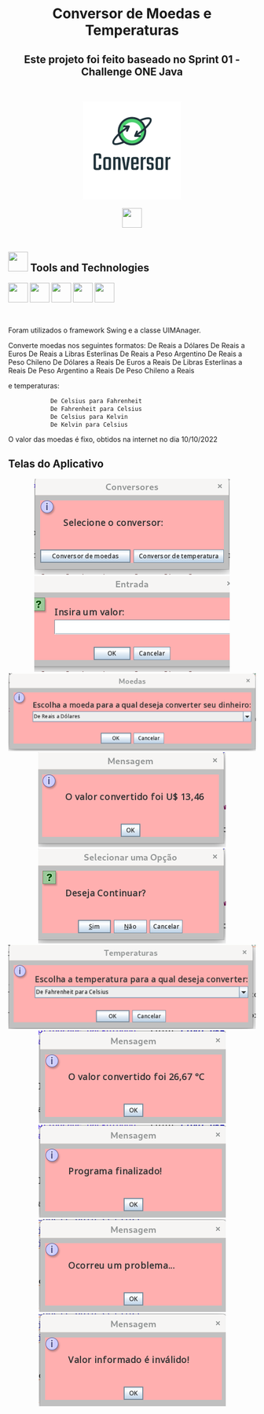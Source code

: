 <h1 align="center"> Conversor de Moedas e Temperaturas </h1>
<h2 align="center"> Este projeto foi feito baseado no Sprint 01 - Challenge ONE Java </h2><br>

<p align="center">
  <img src="conversor.png" />
</p>

<div align="center">
<a  href="https://github.com/mlumoura/conversor_moedas_temperatura_JavaSwing.git" target="_blank"><img src="https://cdn.jsdelivr.net/gh/devicons/devicon/icons/github/github-original.svg"  width="40" height="40"/></a>   
</div>
	

<br>

<h2> <img src="https://cdn.jsdelivr.net/gh/devicons/devicon/icons/git/git-original.svg" width="40" height="40"/> Tools and Technologies</h2>

<img src="https://cdn.jsdelivr.net/gh/devicons/devicon/icons/figma/figma-original.svg" width="40" height="40"/> <img src="https://cdn.jsdelivr.net/gh/devicons/devicon/icons/github/github-original.svg"  width="40" height="40"/>  <img src="https://cdn.jsdelivr.net/gh/devicons/devicon/icons/trello/trello-plain-wordmark.svg" width="40" height="40"/>   <img src="https://cdn.jsdelivr.net/gh/devicons/devicon/icons/markdown/markdown-original.svg"  width="40" height="40"/>   <img src="https://cdn.jsdelivr.net/gh/devicons/devicon/icons/java/java-original.svg" width="40" height="40"/> 

<br>

Foram utilizados o framework Swing e a classe UIMAnager.


Converte moedas nos seguintes formatos:
				De Reais a Dólares
                De Reais a Euros
                De Reais a Libras Esterlinas
                De Reais a Peso Argentino
                De Reais a Peso Chileno
                De Dólares a Reais
                De Euros a Reais
                De Libras Esterlinas a Reais
                De Peso Argentino a Reais
                De Peso Chileno a Reais
                
e temperaturas:  

				De Celsius para Fahrenheit
				De Fahrenheit para Celsius
				De Celsius para Kelvin
				De Kelvin para Celsius  
           
                
O valor das moedas é fixo, obtidos na internet no dia 10/10/2022

<h2> Telas do Aplicativo </h2>
 <p align="center">
  <img src="TelasConversor1.png" />  <img src="TelasConversor2.png" />  <img src="TelasConversor3.png" /> <img src="TelasConversor4.png" />  <img src="TelasConversor5.png" />  <img src="TelasConversor6.png" />  <img src="TelasConversor7.png" />  <img src="TelasConversor8.png" />  <img src="TelasConversor9.png" />  <img src="TelasConversor10.png" /> 
</p>

